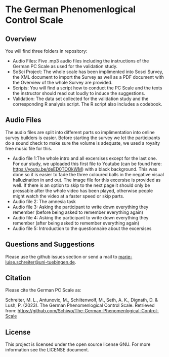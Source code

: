 # The German Phenomenlogical Control Scale


## Overview

You will find three folders in repository:

- Audio Files:
	Five .mp3 audio files including the instructions of the German PC Scale as used for the validation study.
- SoSci Project:
	The whole scale has been implimented into Sosci Survey, the XML document to import the Survey as well as a PDF document with the Overview of the whole Survey are provided. 
- Scripts:
	You will find a script how to conduct the PC Scale and the texts the instructor should read out loudly to induce the suggestions.
- Validation:
	The data set collected for the validation study and the corresponding R analysis script. The R script also includes a codebook.


## Audio Files

The audio files are split into different parts so implimentation into online survey builders is easier. 
Before starting the survey we let the participants do a sound check to make sure the volume is adequate, we used a royalty free music file for this. 

- Audio file 1:The whole intro and all excersises except for the last one. For our study, we uploaded this first file to Youtube (can be found here: https://youtu.be/deED0TOOkWM) with a black background. 
This was done so it is easier to fade the three coloured balls in the negative visual halluzination in and out. The image file for this excersise is provided as well. 
If there is an option to skip to the next page it should only be pressable after the whole video has been played, otherwise people might watch the video at a faster speed or skip parts. 
- Audio file 2: The amnesia task 
- Audio file 3: Asking the participant to write down everything they remember (before being asked to remember everything again)
- Audio file 4: Asking the participant to write down everything they remember (after being asked to remember everything again)
- Audio file 5: Introduction to the questionnaire about the excersises


## Questions and Suggestions

Please use the github issues section or send a mail to marie-luise.schreiter@uni-tuebingen.de.


## Citation

Please cite the German PC Scale as:

Schreiter, M. L., Antunovic, M., Schiltenwolf, M., Seth, A. K., Dignath, D. & Lush, P. (2023). The German Phenomenlogical Control Scale. Retrieved from: https://github.com/Schiwo/The-German-Phenomenlogical-Control-Scale


## License

This project is licensed under the open source license GNU. For more information see the LICENSE document.